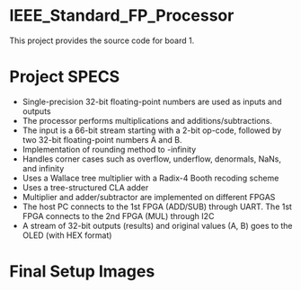 # IEEE_Standard_FP_Processor

This project provides the source code for board 1.

# Project SPECS

- Single-precision 32-bit floating-point numbers are used as inputs and outputs
- The processor performs multiplications and additions/subtractions.
- The input is a 66-bit stream starting with a 2-bit op-code, followed by two 32-bit
floating-point numbers A and B.
- Implementation of rounding method to -infinity
- Handles corner cases such as overflow, underflow, denormals, NaNs, and infinity
- Uses a Wallace tree multiplier with a Radix-4 Booth recoding scheme
- Uses a tree-structured CLA adder
- Multiplier and adder/subtractor are implemented on different FPGAS
- The host PC connects to the 1st FPGA (ADD/SUB) through UART. The 1st FPGA
connects to the 2nd FPGA (MUL) through I2C
- A stream of 32-bit outputs (results) and original values (A, B) goes to the OLED
(with HEX format)

# Final Setup Images
